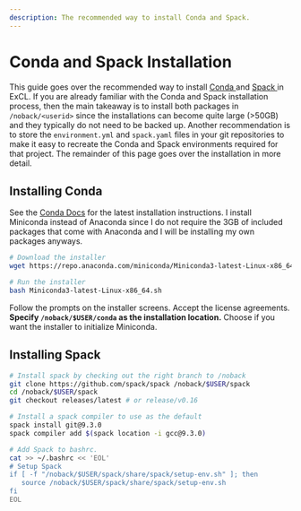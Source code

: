 ```yaml
---
description: The recommended way to install Conda and Spack.
---
```


# Conda and Spack Installation

This guide goes over the recommended way to install [Conda ](https://docs.conda.io/en/latest/)and [Spack ](https://spack-tutorial.readthedocs.io/en/latest/)in ExCL. If you are already familiar with the Conda and Spack installation process, then the main takeaway is to install both packages in `/noback/<userid>` since the installations can become quite large \(&gt;50GB\) and they typically do not need to be backed up. Another recommendation is to store the `environment.yml` and `spack.yaml` files in your git repositories to make it easy to recreate the Conda and Spack environments required for that project. The remainder of this page goes over the installation in more detail.

## Installing Conda

See the [Conda Docs](https://docs.conda.io/en/latest/miniconda.html#linux-installers) for the latest installation instructions. I install Miniconda instead of Anaconda since I do not require the 3GB of included packages that come with Anaconda and I will be installing my own packages anyways.

```bash
# Download the installer
wget https://repo.anaconda.com/miniconda/Miniconda3-latest-Linux-x86_64.sh

# Run the installer
bash Miniconda3-latest-Linux-x86_64.sh
```

Follow the prompts on the installer screens. Accept the license agreements. **Specify `/noback/$USER/conda` as the installation location.** Choose if you want the installer to initialize Miniconda.

## Installing Spack

```bash
# Install spack by checking out the right branch to /noback
git clone https://github.com/spack/spack /noback/$USER/spack
cd /noback/$USER/spack
git checkout releases/latest # or release/v0.16

# Install a spack compiler to use as the default
spack install git@9.3.0 
spack compiler add $(spack location -i gcc@9.3.0)

# Add Spack to bashrc.
cat >> ~/.bashrc << 'EOL'
# Setup Spack
if [ -f "/noback/$USER/spack/share/spack/setup-env.sh" ]; then
   source /noback/$USER/spack/share/spack/setup-env.sh
fi
EOL
```

